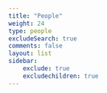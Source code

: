 ```yaml
---
title: "People"
weight: 24
type: people
excludeSearch: true
comments: false
layout: list
sidebar:
    exclude: true
    excludechildren: true
---
```

